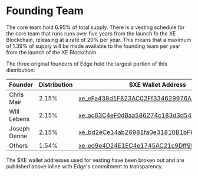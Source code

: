 # Founding Team

The core team hold 6.95% of total supply. There is a vesting schedule for the core team that runs runs over five years from the launch fo the XE Blockchain, releasing at a rate of 20% per year. This means that a maximum of 1.39% of supply will be made available to the founding team per year from the launch of the XE Blockchain.

The three original founders of Edge hold the largest portion of this distribution:

<table><thead><tr><th width="161.61113074597932">Founder</th><th width="142.72219369852763">Distribution</th><th>$XE Wallet Address</th></tr></thead><tbody><tr><td>Chris Mair</td><td>2.15%</td><td><a href="https://xe.network/wallet/xe_eFa438d1F823AC02Ff334629976A2f698587AE54">xe_eFa438d1F823AC02Ff334629976A2f698587AE54</a></td></tr><tr><td>Will Lebens</td><td>2.15%</td><td><a href="https://xe.network/wallet/xe_ac63C4eF0dBaa586274c183d3d54b824cee002fC">xe_ac63C4eF0dBaa586274c183d3d54b824cee002fC</a></td></tr><tr><td>Joseph Denne</td><td>2.15%</td><td><a href="https://xe.network/wallet/xe_bd2eCe14ab26981fa0e31810B1bF652E6F3E5F00">xe_bd2eCe14ab26981fa0e31810B1bF652E6F3E5F00</a></td></tr><tr><td>Others</td><td>1.54%</td><td><a href="https://xe.network/wallet/xe_ed9e4D24E1EC4e1745AC21c9Dff9519b67B72348">xe_ed9e4D24E1EC4e1745AC21c9Dff9519b67B72348</a></td></tr></tbody></table>

The $XE wallet addresses used for vesting have been broken out and are published above inline with Edge's commitment to transparency.

